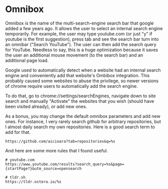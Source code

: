 # Omnibox

Omnibox is the name of the multi-search-engine search bar that google added a few years ago. It allows the user to select an internal search engine temporarily. For example, the user may type youtube.com (or just "y" if youtube is the first suggestion), press tab and see the search bar turn into an omnibar ("Search YouTube"). The user can then add the search query for YouTube. Needless to say, this is a huge optimization because it saves the user an additional mouse movement (to the search bar) and an additional page load.

Google used to automatically detect when a website had an internal search engine and conveniently add that website's Ombibox integration. This probably caused some websites to abuse the privilege, so newer versions of chrome require users to automatically add the search engine.

To do that, go to chrome://settings/searchEngines, navigate down to site search and manually "Activate" the websites that you wish (should have been visited already), or add new ones.

As a bonus, you may change the default omnibox parameters and add new ones. For instance, I very rarely search github for arbitrary repositories, but I almost daily search my own repositories. Here is a good search term to add for that.

```
https://github.com/aicioara?tab=repositories&q=%s
```

And here are some more rules that I found useful.

```
# youtube.com
https://www.youtube.com/results?search_query=%s&page={startPage?}&utm_source=opensearch

# tldr.sh
https://tldr.ostera.io/%s
```
